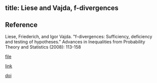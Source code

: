 title: Liese and Vajda, f-divergences
---

## Reference

Liese, Friederich, and Igor Vajda. "f-divergences: Sufficiency, deficiency and testing of hypotheses." Advances in Inequalities from Probability Theory and Statistics (2008): 113-158


[file](liese2008fdivergences/file.pdf)

[link](http://library.utia.cas.cz/separaty/2009/SI/vajda-fdivergences%20sufficiency%20deficiency%20and%20testing%20of%20hypotheses.pdf)

[doi]()


